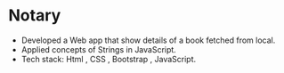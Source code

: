 # Notary
- Developed a Web app that show details of a book fetched from local.
- Applied concepts of Strings in JavaScript.
- Tech stack: Html , CSS , Bootstrap , JavaScript.
